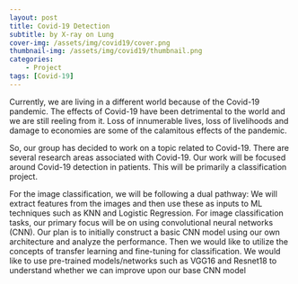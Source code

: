 ```yaml
---
layout: post
title: Covid-19 Detection
subtitle: by X-ray on Lung
cover-img: /assets/img/covid19/cover.png
thumbnail-img: /assets/img/covid19/thumbnail.png
categories:
    - Project
tags: [Covid-19]
---
```


Currently, we are living in a different world because of the Covid-19 pandemic. The effects of Covid-19 have been detrimental to the world and we are still reeling from it. Loss of innumerable lives, loss of livelihoods and damage to economies are some of the calamitous effects of the pandemic. 

So, our group has decided to work on a topic related to Covid-19. There are several research areas associated with Covid-19. Our work will be focused around Covid-19 detection in patients. This will be primarily a classification project.

For the image classification, we will be following a dual pathway:
We will extract features from the images and then use these as inputs to ML techniques such as KNN and Logistic Regression.
For image classification tasks, our primary focus will be on using convolutional neural networks (CNN). Our plan is to initially construct a basic CNN model using our own architecture and analyze the performance. Then we would like to utilize the concepts of transfer learning and fine-tuning for classification. We would like to use pre-trained models/networks such as VGG16 and Resnet18 to understand whether we can improve upon our base CNN model

